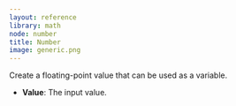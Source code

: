 ```yaml
---
layout: reference
library: math
node: number
title: Number
image: generic.png
---
```

Create a floating-point value that can be used as a variable.

* **Value**: The input value.

